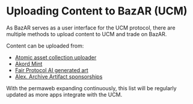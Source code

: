# Uploading Content to BazAR (UCM)

As BazAR serves as a user interface for the UCM protocol, there are multiple methods to upload content to UCM and trade on BazAR.

Content can be uploaded from:

- [Atomic asset collection uploader](https://atomicasset.arweave.dev/#/collection-create)
- [Akord Mint](https://mint.akord.com/login)
- [Fair Protocol AI generated art](https://fair.arweave.dev/)
- [Alex. Archive Artifact sponsorships](https://alex.arweave.dev/#/trade/)

With the permaweb expanding continuously, this list will be regularly updated as more apps integrate with the UCM.
